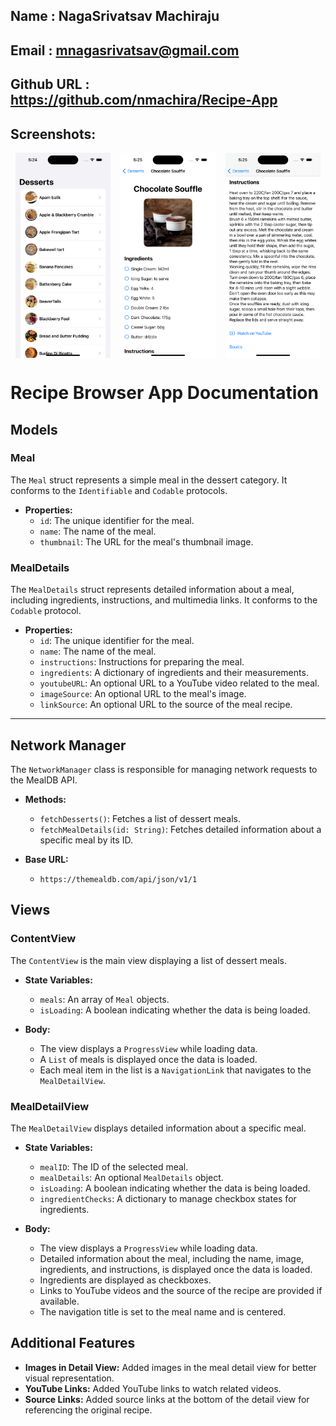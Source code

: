 ## Name       : NagaSrivatsav Machiraju
## Email      : mnagasrivatsav@gmail.com
## Github URL : https://github.com/nmachira/Recipe-App

## Screenshots:

<div style="display: flex; justify-content: space-around;">
    <img src="Images/SC1.png" alt="App Overview 1" style="width: 30%;"/>
    <img src="Images/SC2.png" alt="App Overview 2" style="width: 30%;"/>
    <img src="Images/SC3.png" alt="App Overview 3" style="width: 30%;"/>
</div>

# Recipe Browser App Documentation

## Models

### Meal

The `Meal` struct represents a simple meal in the dessert category. It conforms to the `Identifiable` and `Codable` protocols.

- **Properties:**
  - `id`: The unique identifier for the meal.
  - `name`: The name of the meal.
  - `thumbnail`: The URL for the meal's thumbnail image.

### MealDetails

The `MealDetails` struct represents detailed information about a meal, including ingredients, instructions, and multimedia links. It conforms to the `Codable` protocol.

- **Properties:**
  - `id`: The unique identifier for the meal.
  - `name`: The name of the meal.
  - `instructions`: Instructions for preparing the meal.
  - `ingredients`: A dictionary of ingredients and their measurements.
  - `youtubeURL`: An optional URL to a YouTube video related to the meal.
  - `imageSource`: An optional URL to the meal's image.
  - `linkSource`: An optional URL to the source of the meal recipe.

---

## Network Manager

The `NetworkManager` class is responsible for managing network requests to the MealDB API.

- **Methods:**
  - `fetchDesserts()`: Fetches a list of dessert meals.
  - `fetchMealDetails(id: String)`: Fetches detailed information about a specific meal by its ID.

- **Base URL:**
  - `https://themealdb.com/api/json/v1/1`

## Views

### ContentView

The `ContentView` is the main view displaying a list of dessert meals.

- **State Variables:**
  - `meals`: An array of `Meal` objects.
  - `isLoading`: A boolean indicating whether the data is being loaded.

- **Body:**
  - The view displays a `ProgressView` while loading data.
  - A `List` of meals is displayed once the data is loaded.
  - Each meal item in the list is a `NavigationLink` that navigates to the `MealDetailView`.

### MealDetailView

The `MealDetailView` displays detailed information about a specific meal.

- **State Variables:**
  - `mealID`: The ID of the selected meal.
  - `mealDetails`: An optional `MealDetails` object.
  - `isLoading`: A boolean indicating whether the data is being loaded.
  - `ingredientChecks`: A dictionary to manage checkbox states for ingredients.

- **Body:**
  - The view displays a `ProgressView` while loading data.
  - Detailed information about the meal, including the name, image, ingredients, and instructions, is displayed once the data is loaded.
  - Ingredients are displayed as checkboxes.
  - Links to YouTube videos and the source of the recipe are provided if available.
  - The navigation title is set to the meal name and is centered.


## Additional Features

- **Images in Detail View:** Added images in the meal detail view for better visual representation.
- **YouTube Links:** Added YouTube links to watch related videos.
- **Source Links:** Added source links at the bottom of the detail view for referencing the original recipe.

